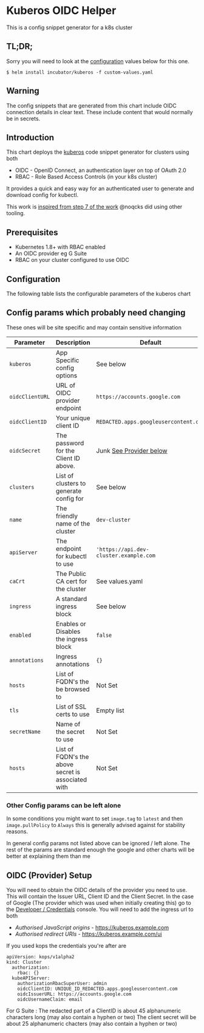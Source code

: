 # Kuberos OIDC Helper

This is a config snippet generator for a k8s cluster

## TL;DR;
Sorry you will need to look at the [configuration](#configuration) values below for this one.

```console
$ helm install incubator/kuberos -f custom-values.yaml
```

## Warning
The config snippets that are generated from this chart include OIDC connection details in clear text.
These include content that would normally be in secrets.

## Introduction
This chart deploys the [kuberos](https://github.com/negz/kuberos) code
snippet generator for clusters using both
* OIDC - OpenID Connect, an authentication layer on top of OAuth 2.0
* RBAC - Role Based Access Controls (in your k8s cluster)

It provides a quick and easy way for an authenticated user to generate
and download config for kubectl.

This work is [inspired from step 7 of the work](https://medium.com/@noqcks/secure-your-kubernetes-cluster-with-google-oidc-e1905c923522)
@noqcks did using other tooling.


## Prerequisites
- Kubernetes 1.8+ with RBAC enabled
- An OIDC provider eg G Suite
- RBAC on your cluster configured to use OIDC

## Configuration

The following table lists the configurable parameters of the kuberos chart

## Config params which probably need changing
These ones will be site specific and may contain sensitive information

| Parameter                   | Description                               | Default                                               |
| --------------------------- | -------------------------------           | ----------------------------------------------------- |
| `kuberos`                   | App Specific config options               | See below                                             |
|   `oidcClientURL`           | URL of OIDC provider endpoint             | `https://accounts.google.com`                         |
|   `oidcClientID`            | Your unique client ID                     | `REDACTED.apps.googleusercontent.com`                 |
|   `oidcSecret`              | The password for the Client ID above.     | Junk    [See Provider below](#oidc-provider-setup)    |
|   `clusters`                | List of clusters to generate config for   | See below                                             |
|       `name`                | The friendly name of the cluster          | `dev-cluster`                                         |
|       `apiServer`           | The endpoint for kubectl to use           | `'https://api.dev-cluster.example.com`                |
|       `caCrt`               | The Public CA  cert for the cluster       | See values.yaml                                       |
| `ingress`                   | A standard ingress block                  | See below                                             |
|   `enabled`                 | Enables or Disables the ingress block     | `false`                                               |
|   `annotations`             | Ingress annotations                       | `{}`                                                  |
|   `hosts`                   | List of FQDN's the be browsed to          | Not Set                                               |
|   `tls`                     | List of SSL certs to use                  | Empty list                                            |
|     `secretName`            | Name of the secret to use                 | Not Set                                               |
|     `hosts`                 | List of FQDN's the above secret is associated with| Not Set                                       |


### Other Config params can be left alone

In some conditions you might want to set `image.tag` to `latest` and then `image.pullPolicy` to `Always`
this is generally advised against for stability reasons.

In general config params not listed above can be ignored / left alone.
The rest of the params are standard enough the google and other charts will be better at explaining them than me


## OIDC (Provider) Setup
You will need to obtain the OIDC details of the provider you need to use. This will contain the Issuer URL, Client ID and the Client Secret.
In the case of Google (The provider which was used when initially creating this) go to the [Developer / Credentials](https://console.developers.google.com/apis/credentials) console. You will need to add the ingress url to both
* *Authorised JavaScript origins* - https://kuberos.example.com
* *Authorised redirect URIs* - https://kuberos.example.com/ui

If you used kops the credentials you're after are
```
apiVersion: kops/v1alpha2
kind: Cluster
  authorization:
    rbac: {}
  kubeAPIServer:
    authorizationRbacSuperUser: admin
    oidcClientID: UNIQUE_ID_REDACTED.apps.googleusercontent.com
    oidcIssuerURL: https://accounts.google.com
    oidcUsernameClaim: email
```
For G Suite :
The redacted part of a ClientID is about 45 alphanumeric characters long (may also contain a hyphen or two)
The client secret will be about 25 alphanumeric chacters (may also contain a hyphen or two)

